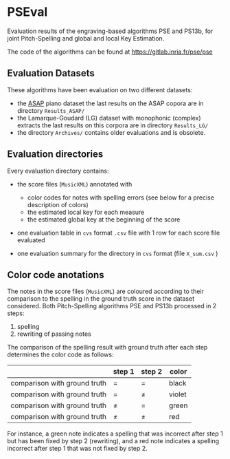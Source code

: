 # PSEval
Evaluation results of the engraving-based algorithms PSE and PS13b, for joint  Pitch-Spelling and global and local Key Estimation.

The code of the algorithms can be found at https://gitlab.inria.fr/pse/pse



## Evaluation Datasets

These algorithms have been evaluation on two different datasets:

- the [ASAP](https://github.com/fosfrancesco/asap-dataset) piano dataset 
  the last results on the ASAP copora are in directory `Results_ASAP/`
-  the Lamarque-Goudard (LG) dataset with monophonic (complex) extracts
  the last results on this corpora are in directory `Results_LG/`
- the directory `Archives/` contains older evaluations and is obsolete.



## Evaluation directories

Every evaluation directory contains:

- the score files (`MusicXML`) annotated with 
  - color codes for notes with spelling errors  (see below for a precise description of colors)
  - the estimated local key for each measure
  - the estimated global key at the beginning of the score

- one evaluation table in `cvs` format 
  `.csv` file with 1 row for each score file evaluated
- one evaluation summary for the directory in `cvs` format (file `X_sum.csv` )



## Color code anotations

The notes in the score files  (`MusicXML`) are coloured according to their comparison to the spelling in the ground truth score in the dataset considered.
Both Pitch-Spelling algorithms PSE and PS13b processed in 2 steps: 

1. spelling
2. rewriting of passing notes

The comparison of the spelling result with ground truth after each step determines the color code as follows:

|                              | step 1 | step 2 | color  |
| ---------------------------- | ------ | ------ | ------ |
| comparison with ground truth | $=$    | $=$    | black  |
| comparison with ground truth | $=$    | $\neq$ | violet |
| comparison with ground truth | $\neq$ | $=$    | green  |
| comparison with ground truth | $\neq$ | $\neq$ | red    |

For instance, a green note indicates a spelling that was incorrect after step 1 but has been fixed by step 2 (rewriting), and a red note  indicates a spelling incorrect after step 1 that was not fixed by step 2.

